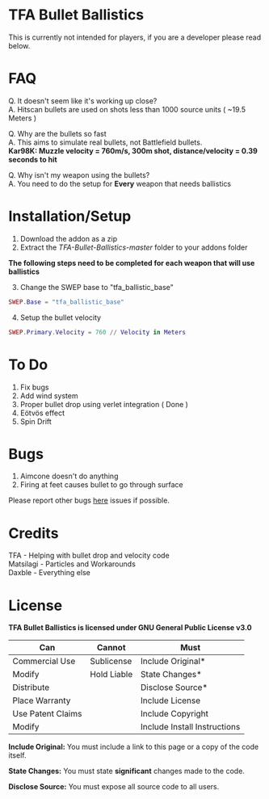 # TFA Bullet Ballistics
This is currently not intended for players, if you are a developer please read below.

# FAQ
Q. It doesn't seem like it's working up close?  
A. Hitscan bullets are used on shots less than 1000 source units ( ~19.5 Meters )

Q. Why are the bullets so fast  
A. This aims to simulate real bullets, not Battlefield bullets.  
**Kar98K: Muzzle velocity = 760m/s, 300m shot, distance/velocity = 0.39 seconds to hit**

Q. Why isn't my weapon using the bullets?  
A. You need to do the setup for **Every** weapon that needs ballistics

# Installation/Setup

1. Download the addon as a zip
2. Extract the *TFA-Bullet-Ballistics-master* folder to your addons folder

**The following steps need to be completed for each weapon that will use ballistics**

3. Change the SWEP base to "tfa_ballistic_base"
```lua
SWEP.Base = "tfa_ballistic_base"
```
4. Setup the bullet velocity
```lua
SWEP.Primary.Velocity = 760 // Velocity in Meters
```

# To Do
1. Fix bugs
2. Add wind system
3. Proper bullet drop using verlet integration ( Done )
4. Eötvös effect
5. Spin Drift

# Bugs
1. Aimcone doesn't do anything
2. Firing at feet causes bullet to go through surface

Please report other bugs [here](https://github.com/Daxble/TFA-Bullet-Ballistics/issues) issues if possible.

# Credits
TFA - Helping with bullet drop and velocity code  
Matsilagi - Particles and Workarounds  
Daxble - Everything else  

# License

**TFA Bullet Ballistics is licensed under GNU General Public License v3.0**

| **Can**  | **Cannot** | **Must** |
| ------------- | ------------- | ------------- |
| Commercial Use  | Sublicense  | Include Original*  |
| Modify  | Hold Liable  | State Changes*  |
| Distribute  |   | Disclose Source*  |
| Place Warranty  |   | Include License  |
| Use Patent Claims  |   | Include Copyright  |
| Modify  |   | Include Install Instructions  |

**Include Original:** You must include a link to this page or a copy of the code itself.

**State Changes:** You must state **significant** changes made to the code.

**Disclose Source:** You must expose all source code to all users.
